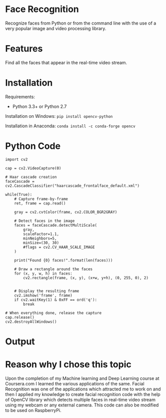 # Face Recognition
Recognize faces from Python or from the command line with the use of a very popular image and video processing library.

# Features
Find all the faces that appear in the real-time video stream.

# Installation
Requirements:
* Python 3.3+ or Python 2.7

Installation on Windows:
```pip install opencv-python```

Installation in Anaconda:
```conda install -c conda-forge opencv```

# Python Code
``` 
import cv2

cap = cv2.VideoCapture(0)

# Haar cascade creation
faceCascade = cv2.CascadeClassifier("haarcascade_frontalface_default.xml")

while(True):
	# Capture frame-by-frame
	ret, frame = cap.read()

	gray = cv2.cvtColor(frame, cv2.COLOR_BGR2GRAY)

	# Detect faces in the image
	faces = faceCascade.detectMultiScale(
		gray,
		scaleFactor=1.1,
		minNeighbors=5,
		minSize=(30, 30)
		#flags = cv2.CV_HAAR_SCALE_IMAGE
	)

	print("Found {0} faces!".format(len(faces)))

	# Draw a rectangle around the faces
	for (x, y, w, h) in faces:
		cv2.rectangle(frame, (x, y), (x+w, y+h), (0, 255, 0), 2)


	# Display the resulting frame
	cv2.imshow('frame', frame)
	if cv2.waitKey(1) & 0xFF == ord('q'):
		break

# When everything done, release the capture
cap.release()
cv2.destroyAllWindows()
```

# Output

# Reason why I chose this topic
Upon the completion of my Machine learning and Deep Learning course at Coursera.com I learned the various applications of the same. Facial Recognition was one of the applications which attracted me to work on
and then I applied my knowledge to create facial recognition code with the help of OpenCV library which detects multiple faces in real-time video stream using my webcam or any external camera.
This code can also be modified to be used on RaspberryPi.
